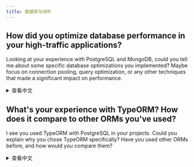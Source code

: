 ```yaml
---
title: 数据库与ORM
---
```


## How did you optimize database performance in your high-traffic applications?

Looking at your experience with PostgreSQL and MongoDB, could you tell me about some specific database optimizations you implemented? Maybe focus on connection pooling, query optimization, or any other techniques that made a significant impact on performance.

<details>
<summary>查看中文</summary>
你是如何在高流量应用中优化数据库性能的？

看到你有 PostgreSQL 和 MongoDB 的经验，你能告诉我一些你实施的具体数据库优化方法吗？可以重点介绍一下连接池、查询优化或者其他对性能有显著影响的技术。

</details>

## What's your experience with TypeORM? How does it compare to other ORMs you've used?

I see you used TypeORM with PostgreSQL in your projects. Could you explain why you chose TypeORM specifically? Have you used other ORMs before, and how would you compare them?

<details>
<summary>查看中文</summary>
你使用 TypeORM 的经验是什么？与你使用过的其他 ORM 相比如何？

我看到你在项目中使用了 TypeORM 和 PostgreSQL。你能解释一下为什么特别选择 TypeORM 吗？你之前用过其他 ORM 吗，你怎么比较它们之间的差异？

</details>
